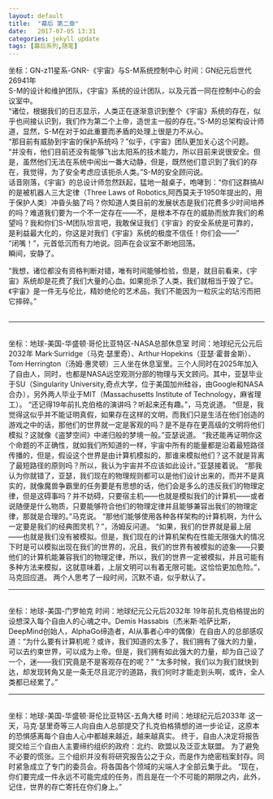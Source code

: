 ```yaml
---
layout: default
title:  "幕后 第二章"
date:   2017-07-05 13:31
categories: jekyll update
tags: [幕后系列,随笔]
---
```

坐标：GN-z11星系-GNR-《宇宙》与S-M系统控制中心 时间：GN纪元后世代26941年  
S-M的设计和维护团队，《宇宙》系统的设计团队，以及元首一同在控制中心的会议室中。  
“诸位，根据我们的日志显示，人类正在逐渐意识到整个《宇宙》系统的存在，似乎也间接认识到，我们作为第二个上帝，造世主一般的存在。”S-M的总架构设计师道，显然，S-M在对于如此重要而矛盾的处理上很是力不从心。  
“那目前有威胁到宇宙的保护系统吗？”似乎，《宇宙》团队更加关心这个问题。  
“并没有，他们目前还没有能够飞出太阳系的技术能力，所以目前来说很安全。但是，虽然他们无法在系统中闹出一番大动静，但是，既然他们意识到了我们的存在，我觉得，为了安全考虑应该扼杀人类。”S-M的安全顾问说。  
话音刚落，《宇宙》的总设计师忽然跃起，猛地一敲桌子，咆哮到：“你们这群搞AI的是被机器人三大定律（Three Laws of Robotics,阿西莫夫于1950年提出的，用于保护人类）冲昏头脑了吗？你知道人类目前的发展状态是我们花费多少时间培养的吗？难道我们要为一个不一定存在——不，是根本不存在的威胁而放弃我们的希望吗？我和你们S-M团队坦言吧，我敢保证我们《宇宙》的安全系统是可靠的，是利益最大化的，你这是对我们《宇宙》系统的极度不信任！你们会——”  
“闭嘴！”，元首低沉而有力地说。回声在会议室不断地回荡。  
瞬间，安静了。  

“我想，诸位都没有资格判断对错，唯有时间能够检验，但是，就目前看来，《宇宙》系统却是花费了我们大量的心血。如果扼杀了人类，我们就相当于毁了它。《宇宙》是一件无与伦比，精妙绝伦的艺术品，我们不能因为一粒灰尘的玷污而把它摔碎。”  
<br>
<hr>
<br>
坐标：地球-美国-华盛顿·哥伦比亚特区-NASA总部休息室 时间：地球纪元公元后2032年  
Mark·Surridge（马克·瑟里奇）、Arthur·Hopekins（亚瑟·霍普金斯）、Tom·Herrington（汤姆·惠灵顿）三人坐在休息室里。三个人同时在2025年加入了自由人，同时，也都是NASA远空观测分部的物理与天文顾问。其中，亚瑟毕业于SU（Singularity University,奇点大学，位于美国加州硅谷，由Google和NASA合办），另外两人毕业于MIT（Massachusetts Institute of Technology，麻省理工）。  
“还记得19年前扎克伯格的演讲吗？听起来还有趣。”，马克说道。  
“但是，我觉得这似乎并不能证明真假，如果存在这样的文明，而我们只是生活在他们创造的游戏之中的话，那他们的世界就一定是客观的吗？是不是存在更高级的文明将他们模拟？这就像《盗梦空间》中递归般的梦境一般。”亚瑟说道。  
“我还能再证明你这个命题的不正确性，就如我们所知道的一样，宇宙中所有的能量都是沿着最短路径传播的，但是，假设这个世界是由计算机模拟的，那谁来模拟他们？这不就是背离了最短路径的原则吗？所以，我认为宇宙并不应该如此设计。”亚瑟接着说。  
“那我认为你就错了，亚瑟，我们现在的物理规则都可以是他们设计出来的，而并不是真实的，就像魔兽争霸里的任务要是有思想的话，他们会是多么的违反我们的物理定律，但是这碍事吗？并不妨碍，只要宿主机——也就是模拟我们的计算机——或者说随便是什么物质，只要能够符合他们的物理定律并且能够兼容出我们的物理定律，那就是合理的。”马克说。  
“那他们能够使用各种各样架构的计算机啊，为什么一定要是我们的经典图灵机？”，汤姆反问道。  
“如果，我们的世界就是最上层——也就是我们没有被模拟。但是，我们现在的计算机架构在性能无限强大的情况下时是可以模拟出现在我们的世界的，况且，我们的世界有被模拟的迹象——只要他们的计算机能兼容我们的物理定律，所以，我们的世界一定被模拟，并且可能有多种方法来模拟，这就意味着，上层文明可以有着无限可能。这恰恰更加危险。”，马克回应道。  
两个人思考了一段时间，沉默不语，似乎默认了。  
<br>
<hr>
<br>
坐标：地球-美国-门罗帕克 时间：地球纪元公元后2032年  
19年前扎克伯格提出的设想深入每个自由人的心魂之中。Demis Hassabis（杰米斯·哈萨比斯，DeepMind创始人，AlphaGo缔造者，AI从事者心中的偶像）在自由人的总部感叹道：“为什么要有计算机呢？或许，我们知道的太多了，我们拥有了强大的力量，可以去约束世界，可以成为上帝。但是，我们拥有如此强大的力量，却为自己设了一个，迷——我们究竟是不是客观存在的呢？”   
“太多时候，我们以为我们就快到达，却发现转角又是一条无尽且泥泞的道路，我们何时才能走到头啊，或许，全人类都已经累了。”   
<br>
<hr>
<br>
坐标：地球-美国-华盛顿·哥伦比亚特区-五角大楼 时间：地球纪元后2033年  
这一天，马克·瑟里奇等三人向自由人总部提交了扎克伯格猜想的进一步论证，这原本的恐惧感离每个自由人心中都越来越近，越来越真实。  
终于，自由人决定将报告提交给三个自由人主要缔约组织的政府：北约、欧盟以及泛亚太联盟。  
为了避免不必要的慌张。三个组织并没有将研究报告公之于众，而是作为绝密档案封存。同时紧急成立了专门的委员会。将各国各个领域的尖端人才全部云集于此。  
“现在，你们要完成一件永远不可能完成的任务，而且是在一个不可能的期限之内，此外，记住，世界的存亡寄托在你们身上。”  
